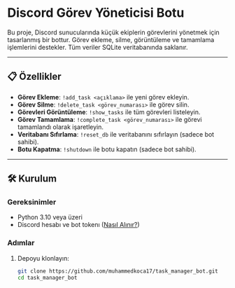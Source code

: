 # Discord Görev Yöneticisi Botu

Bu proje, Discord sunucularında küçük ekiplerin görevlerini yönetmek için tasarlanmış bir bottur. Görev ekleme, silme, görüntüleme ve tamamlama işlemlerini destekler. Tüm veriler SQLite veritabanında saklanır.

---

## 📋 Özellikler
- **Görev Ekleme**: `!add_task <açıklama>` ile yeni görev ekleyin.
- **Görev Silme**: `!delete_task <görev_numarası>` ile görev silin.
- **Görevleri Görüntüleme**: `!show_tasks` ile tüm görevleri listeleyin.
- **Görev Tamamlama**: `!complete_task <görev_numarası>` ile görevi tamamlandı olarak işaretleyin.
- **Veritabanı Sıfırlama**: `!reset_db` ile veritabanını sıfırlayın (sadece bot sahibi).
- **Botu Kapatma**: `!shutdown` ile botu kapatın (sadece bot sahibi).

---

## 🛠️ Kurulum

### Gereksinimler
- Python 3.10 veya üzeri
- Discord hesabı ve bot tokenı ([Nasıl Alınır?](https://discordpy.readthedocs.io/en/stable/discord.html))

### Adımlar
1. Depoyu klonlayın:
   ```bash
   git clone https://github.com/muhammedkoca17/task_manager_bot.git
   cd task_manager_bot
